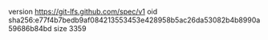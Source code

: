 version https://git-lfs.github.com/spec/v1
oid sha256:e77f4b7bedb9af084213553453e428958b5ac26da53082b4b8990a59686b84bd
size 3359
